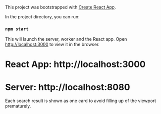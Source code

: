 This project was bootstrapped with [Create React App](https://github.com/facebookincubator/create-react-app).


In the project directory, you can run:

### `npm start`

This will launch the server, worker and the React app.
Open [http://localhost:3000](http://localhost:3000) to view it in the browser.


# React App: http://localhost:3000
# Server: http://localhost:8080

Each search result is shown as one card to avoid filling up of the viewport prematurely.